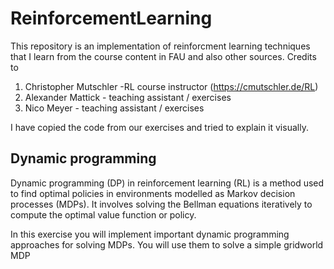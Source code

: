 # ReinforcementLearning
This repository is an implementation of reinforcment learning techniques that I learn from the course content in FAU and also other sources. 
Credits to  
1. Christopher Mutschler -RL course instructor (https://cmutschler.de/RL)
2. Alexander Mattick - teaching assistant / exercises
3. Nico Meyer - teaching assistant / exercises

I have copied the code from our exercises and tried to explain it visually.

## Dynamic programming
Dynamic programming (DP) in reinforcement learning (RL) is a method used to find optimal policies in environments modelled as Markov decision processes (MDPs). It involves solving the Bellman equations iteratively to compute the optimal value function or policy. 

In this exercise you will implement important dynamic programming approaches for solving MDPs. You
will use them to solve a simple gridworld MDP




